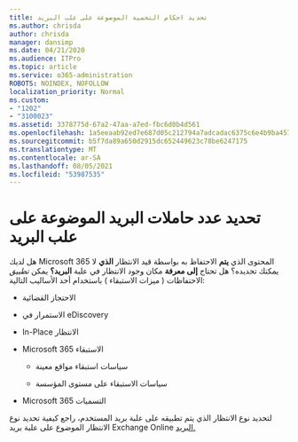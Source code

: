 ```yaml
---
title: تحديد احكام التحمية الموضوعة على علب البريد
ms.author: chrisda
author: chrisda
manager: dansimp
ms.date: 04/21/2020
ms.audience: ITPro
ms.topic: article
ms.service: o365-administration
ROBOTS: NOINDEX, NOFOLLOW
localization_priority: Normal
ms.custom:
- "1202"
- "3100023"
ms.assetid: 3378775d-67a2-47aa-a7ed-fbc6d0b4d561
ms.openlocfilehash: 1a5eeaab92ed7e687d05c212794a7adcadac6375c6e4b9ba4578835d9a9b9ef5
ms.sourcegitcommit: b5f7da89a650d2915dc652449623c78be6247175
ms.translationtype: MT
ms.contentlocale: ar-SA
ms.lasthandoff: 08/05/2021
ms.locfileid: "53987535"
---
```

# <a name="identify-holds-placed-on-mailboxes"></a>تحديد عدد حاملات البريد الموضوعة على علب البريد

هل لديك Microsoft 365 المحتوى الذي **يتم** الاحتفاظ به بواسطة قيد الانتظار **الذي** لا يمكنك تحديده؟ هل تحتاج **إلى معرفة** مكان وجود الانتظار في علبة **البريد؟** يمكن *تطبيق* الاحتفاظات ( ميزات الاستبقاء ) باستخدام أحد الأساليب التالية:
  
- الاحتجاز القضائية

- الاستمرار في eDiscovery

- In-Place الانتظار

- Microsoft 365 الاستبقاء 

  - سياسات استبقاء مواقع معينة

  - سياسات الاستبقاء على مستوى المؤسسة

- Microsoft 365 التسميات

لتحديد نوع الانتظار الذي يتم تطبيقه على علبة بريد المستخدم، راجع كيفية تحديد نوع الانتظار الموضوع على علبة بريد Exchange Online [البريد.](https://docs.microsoft.com/microsoft-365/compliance/identify-a-hold-on-an-exchange-online-mailbox)
